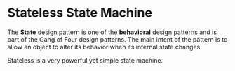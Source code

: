 # Stateless State Machine

The **State** design pattern is one of the **behavioral** design patterns and is part of the Gang of Four design patterns. The main intent of the pattern is to allow an object to alter its behavior when its internal state changes.

Stateless is a very powerful yet simple state machine.
